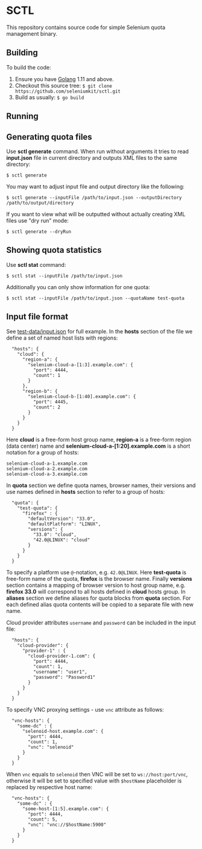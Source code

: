 # SCTL
This repository contains source code for simple Selenium quota management binary.

## Building
To build the code:

1. Ensure you have [Golang](http://golang.org/) 1.11 and above.
2. Checkout this source tree: ```$ git clone https://github.com/seleniumkit/sctl.git```
3. Build as usually: ```$ go build```

## Running
## Generating quota files
Use **sctl generate** command. When run without arguments it tries to read **input.json** file in current directory and outputs XML files to the same directory:
```
$ sctl generate
```
You may want to adjust input file and output directory like the following:
```
$ sctl generate --inputFile /path/to/input.json --outputDirectory /path/to/output/directory
```
If you want to view what will be outputted without actually creating XML files use "dry run" mode:
```
$ sctl generate --dryRun
```

## Showing quota statistics
Use **sctl stat** command:
```
$ sctl stat --inputFile /path/to/input.json
```
Additionally you can only show information for one quota:
```
$ sctl stat --inputFile /path/to/input.json --quotaName test-quota
```

## Input file format
See [test-data/input.json](test-data/input.json) for full example. In the **hosts** section of the file we define a set of named host lists with regions:
```
  "hosts": {
    "cloud": {
      "region-a": {
        "selenium-cloud-a-[1:3].example.com": {
          "port": 4444,
          "count": 1
        }
      },
      "region-b": {
        "selenium-cloud-b-[1:40].example.com": {
          "port": 4445,
          "count": 2
        }
      }
    }
  }
```
Here **cloud** is a free-form host group name, **region-a** is a free-form region (data center) name and **selenium-cloud-a-[1:20].example.com** is a short notation for a group of hosts:
```
selenium-cloud-a-1.example.com
selenium-cloud-a-2.example.com
selenium-cloud-a-3.example.com
```
In **quota** section we define quota names, browser names, their versions and use names defined in **hosts** section to refer to a group of hosts:
```
  "quota": {
    "test-quota": {
      "firefox" : {
        "defaultVersion": "33.0",
        "defaultPlatform": "LINUX",
        "versions": {
          "33.0": "cloud",
          "42.0@LINUX": "cloud"
        }
      }
    }
  }
```
To specify a platform use `@`-notation, e.g. `42.0@LINUX`. Here **test-quota** is free-form name of the quota, **firefox** is the browser name. Finally **versions** section contains a mapping of browser version to host group name, e.g. **firefox 33.0** will correspond to all hosts defined in **cloud** hosts group.
In **aliases** section we define aliases for quota blocks from **quota** section. For each defined alias quota contents will be copied to a separate file with new name.

Cloud provider attributes `username` and `password` can be included in the input file:
```
  "hosts": {
    "cloud-provider": {
      "provider-1" : {
        "cloud-provider-1.com": {
          "port": 4444,
          "count": 1,
          "username": "user1",
          "password": "Password1"
        }
      }
    }
  }
```

To specify VNC proxying settings - use `vnc` attribute as follows:
```
  "vnc-hosts": {
    "some-dc" : {
      "selenoid-host.example.com": {
        "port": 4444,
        "count": 1,
        "vnc": "selenoid"
      }
    }
  }
```
When `vnc` equals to `selenoid` then VNC will be set to `ws://host:port/vnc`, otherwise it will be set to specified value with `$hostName` placeholder is replaced by respective host name:
```
  "vnc-hosts": {
    "some-dc" : {
      "some-host-[1:5].example.com": {
        "port": 4444,
        "count": 5,
        "vnc": "vnc://$hostName:5900"
      }
    }
  }
```